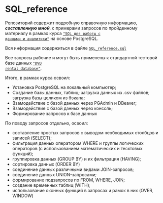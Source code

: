 # SQL_reference
Репозиторий содержит подробную справочную информацию, ***составленную мной***, с примерами запросов по пройденному материалу в рамках курса <code>["SQL для работы с данными и аналитики"](https://practicum.yandex.ru/sql-data-analyst/)</code> на основе PostgreSQL.

Вся информация содержиться в файле <code>[SQL_reference.sql](https://github.com/AlexeyAnanchenko/SQL_reference/blob/main/SQL_reference.sql)</code>

Все запросы рабочие и могут быть применены к стандартной тестовой базе данных <code>["DVD rental database"](https://www.postgresqltutorial.com/postgresql-getting-started/postgresql-sample-database/)</code>.

Итого, в рамках курса освоил:
 - Установка PostgreSQL на локальный компьютер;
 - Создание базы данных, таблиц; загрузка данных из .csv файлов; загрузка базы целиком из бэкапа;
 - Взамодействие c базой данных через PGAdmin и DBeaver;
 - Взамодействие c базой данных через консоль;
 - Формирование запросов к базе данных

 По поводу запросов отдельно, освоил:
 - составление простых запросов с выводом необходимых столбцов и записей (SELECT);
 - фильтрация данных оператором WHERE и группы логических операторов (с использованием математических и тесктовых функций);
 - группировка данных (GROUP BY) и их фильтрация (HAVING);
 - сортировка данных (ORDER BY)
 - соединение данных различными видами JOIN-запросов;
 - соединение данных UNION-запросами;
 - формирование подзапросов по FROM, WHERE, JOIN;
 - создание временных таблиц (WITH);
 - использование оконных функций в запросах и рамок в них (OVER, WINDOW)